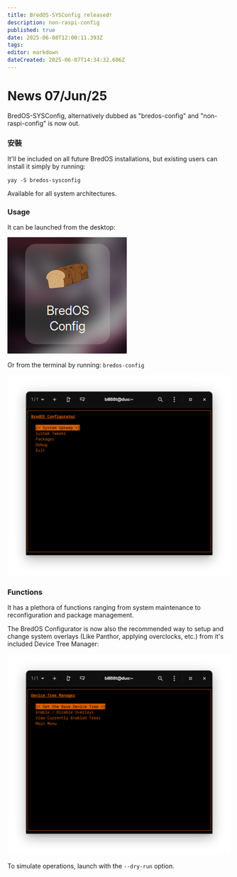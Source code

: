 ```yaml
---
title: BredOS-SYSConfig released!
description: non-raspi-config
published: true
date: 2025-06-08T12:00:11.393Z
tags:
editor: markdown
dateCreated: 2025-06-07T14:34:32.606Z
---
```


# News 07/Jun/25

BredOS-SYSConfig, alternatively dubbed as "bredos-config" and "non-raspi-config" is now out.

### 安裝

It'll be included on all future BredOS installations, but existing users can install it simply by running:

```
yay -S bredos-sysconfig
```

Available for all system architectures.

### Usage

It can be launched from the desktop:

![sysconf-desk.png](/sysconf-desk.png)

Or from the terminal by running: `bredos-config`

![sysconf-main.png](/sysconf-main.png)

### Functions

It has a plethora of functions ranging from system maintenance to reconfiguration and package management.

The BredOS Configurator is now also the recommended way to setup and change system overlays (Like Panthor, applying overclocks, etc.) from it's included Device Tree Manager:

![sysconf-dt.png](/sysconf-dt.png)

To simulate operations, launch with the `--dry-run` option.